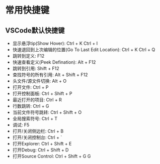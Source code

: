 # 常用快捷键

## VSCode默认快捷键

- 显示悬浮tip(Show Hover): Ctrl + K Ctrl + I
- 快速退回到上次编辑的位置(Go To Last Edit Location): Ctrl + K Ctrl + Q
- 跳转到定义: F12
- 快速查看定义(Peek Defination): Alt + F12
- 跳转到引用: Shift + F12
- 查找符号的所有引用: Alt + Shift + F12
- 头文件/源文件切换: Alt + O
- 打开文件: Ctrl + P
- 打开控制面板: Ctrl + Shift + P
- 最近打开的项目: Ctrl + R
- 行数跳转: Ctrl + G
- 当前文件符号跳转: Ctrl + Shift + O
- 全局搜索符号: Ctrl + T
- 调试: F5
- 打开/关闭侧边栏: Ctrl + B
- 打开/关闭控制台: Ctrl + `
- 打开Explorer: Ctrl + Shift + E
- 打开Debug: Ctrl + Shift + D
- 打开Source Control: Ctrl + Shift + G G
